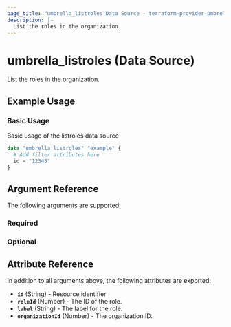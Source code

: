 ```yaml
---
page_title: "umbrella_listroles Data Source - terraform-provider-umbrella"
description: |-
  List the roles in the organization.
---
```


# umbrella_listroles (Data Source)

List the roles in the organization.

## Example Usage


### Basic Usage

Basic usage of the listroles data source

```terraform
data "umbrella_listroles" "example" {
  # Add filter attributes here
  id = "12345"
}
```



## Argument Reference

The following arguments are supported:

### Required



### Optional



## Attribute Reference

In addition to all arguments above, the following attributes are exported:

- **`id`** (String) - Resource identifier
- **`roleId`** (Number) - The ID of the role.
- **`label`** (String) - The label for the role.
- **`organizationId`** (Number) - The organization ID.



